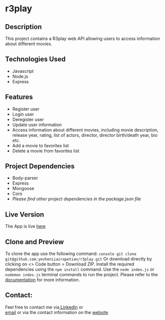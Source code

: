 # r3play

## Description
This project contains a R3play web API allowing users to access information about different movies.

## Technologies Used
- Javascript
- Node.js
- Express


## Features
- Register user
- Login user
- Deregister user
- Update user information
- Access information about different movies, including movie description, release year, rating, list of actors, director, director birth/death year, bio etc.
- Add a movie to favorites list
- Delete a movie from favorites list

## Project Dependencies
- Body-parser
- Express
- Mongoose
- Cors
- _Please find other project dependencies in the package.json file_
  
## Live Version
The App is live [here](https://r3play-934f9ea5664d.herokuapp.com/)

## Clone and Preview 
To clone the app use the following command:
```console git clone git@github.com:yevheniiairapetian/r3play.git```
Or download directly by clicking on <> Code button > Download ZIP. 
Install the required dependencies using the ```npm install``` command. Use the ```node index.js``` or ```nodemon index.js``` terminal commands to run the project.
Please refer to the [documentation](https://r3play-934f9ea5664d.herokuapp.com/documentation) for more information.

## Contact:
Feel free to contact me via[ LinkedIn](https://www.linkedin.com/in/yevhenii-airapetian/) or  
[email](mailto:sonkozhenia11@gmail.com) or 
via the contact information on the [website](https://yevheniiairapetian.github.io/portfolio-website/contact.html) 
